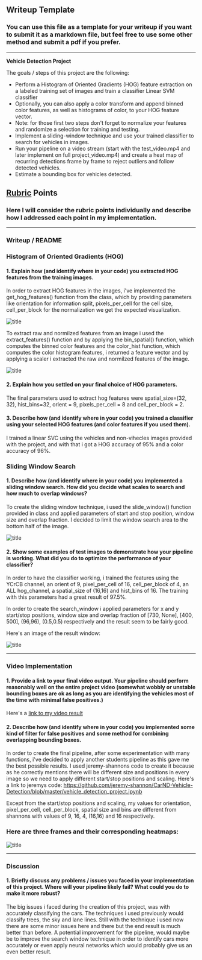 ## Writeup Template
### You can use this file as a template for your writeup if you want to submit it as a markdown file, but feel free to use some other method and submit a pdf if you prefer.

---

**Vehicle Detection Project**

The goals / steps of this project are the following:

* Perform a Histogram of Oriented Gradients (HOG) feature extraction on a labeled training set of images and train a classifier Linear SVM classifier
* Optionally, you can also apply a color transform and append binned color features, as well as histograms of color, to your HOG feature vector. 
* Note: for those first two steps don't forget to normalize your features and randomize a selection for training and testing.
* Implement a sliding-window technique and use your trained classifier to search for vehicles in images.
* Run your pipeline on a video stream (start with the test_video.mp4 and later implement on full project_video.mp4) and create a heat map of recurring detections frame by frame to reject outliers and follow detected vehicles.
* Estimate a bounding box for vehicles detected.

[//]: # (Image References)
[image1]: ./examples/car_not_car.png
[image2]: ./examples/HOG_example.jpg
[image3]: ./examples/sliding_windows.jpg
[image4]: ./examples/sliding_window.jpg
[image5]: ./examples/bboxes_and_heat.png
[image6]: ./examples/labels_map.png
[image7]: ./examples/output_bboxes.png
[video1]: ./project_video.mp4

## [Rubric](https://review.udacity.com/#!/rubrics/513/view) Points
### Here I will consider the rubric points individually and describe how I addressed each point in my implementation.  

---
### Writeup / README

### Histogram of Oriented Gradients (HOG)

#### 1. Explain how (and identify where in your code) you extracted HOG features from the training images.

In order to extract HOG features in the images, i've implemented the get_hog_features() function from the class, which by providing parameters like orientation for information split, pixels_per_cell for the cell size, cell_per_block for the normalization we get the expected visualization.

![title](./writeup_images/hog.PNG)

To extract raw and normilzed features from an image i used the extract_features() function and by applying the bin_spatial() function, which computes the binned color features and the color_hist function, which computes the color histogram features, i returned a feature vector and by applying a scaler i extracted the raw and normilzed features of the image.

![title](./writeup_images/raw_images.PNG)

#### 2. Explain how you settled on your final choice of HOG parameters.

The final parameters used to extract hog features were spatial_size=(32, 32), hist_bins=32, orient = 9, pixels_per_cell = 8 and cell_per_block = 2.

#### 3. Describe how (and identify where in your code) you trained a classifier using your selected HOG features (and color features if you used them).

I trained a linear SVC using the vehicles and non-vihecles images provided with the project, and with that i got a HOG accuracy of 95% and a color accuracy of 96%.

### Sliding Window Search

#### 1. Describe how (and identify where in your code) you implemented a sliding window search.  How did you decide what scales to search and how much to overlap windows?

To create the sliding window technique, i used the slide_window() function provided in class and applied parameters of start and stop position, window size and overlap fraction. I decided to limit the window search area to the bottom half of the image.

![title](./writeup_images/sliding.PNG)

#### 2. Show some examples of test images to demonstrate how your pipeline is working.  What did you do to optimize the performance of your classifier?

In order to have the classifier working, i trained the features using the YCrCB channel, an orient of 9, pixel_per_cell of 16, cell_per_block of 4, an ALL hog_channel, a spatial_size of (16,16) and hist_bins of 16. The training with this parameters had a great result of 97.5%.

In order to create the search_window i applied parameters for x and y start/stop positions, window size and overlap fraction of [730, None], [400, 500], (96,96), (0.5,0.5) respectively and the result seem to be fairly good.

Here's an image of the result window:

![title](./writeup_images/search_window.PNG)

---

### Video Implementation

#### 1. Provide a link to your final video output.  Your pipeline should perform reasonably well on the entire project video (somewhat wobbly or unstable bounding boxes are ok as long as you are identifying the vehicles most of the time with minimal false positives.)
Here's a [link to my video result](./project_1.mp4)


#### 2. Describe how (and identify where in your code) you implemented some kind of filter for false positives and some method for combining overlapping bounding boxes.

In order to create the final pipeline, after some experimentation with many functions, i've decided to apply another students pipeline as this gave me the best possible results. I used jeremy-shannons code to create it because as he correctly mentions there will be different size and positions in every image so we need to apply different start/stop positions and scaling. Here's a link to jeremys code: https://github.com/jeremy-shannon/CarND-Vehicle-Detection/blob/master/vehicle_detection_project.ipynb

Except from the start/stop positions and scaling, my values for orientation, pixel_per_cell, cell_per_block, spatial size and bins are different from shannons with values of 9, 16, 4, (16,16) and 16 respectively.

### Here are three frames and their corresponding heatmaps:

![title](./writeup_images/positions.PNG)

---

### Discussion

#### 1. Briefly discuss any problems / issues you faced in your implementation of this project.  Where will your pipeline likely fail?  What could you do to make it more robust?

The big issues i faced during the creation of this project, was with accurately classifying the cars. The techniques i used previously would classify trees, the sky and lane lines. Still with the technique i used now there are some minor issues here and there but the end result is much better than before.
A potential improvement for the pipeline, would maybe be to improve the search window technique in order to identify cars more accurately or even apply neural networks which would probably give us an even better result.

